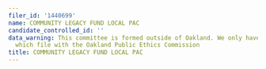 ```yaml
---
filer_id: '1440699'
name: COMMUNITY LEGACY FUND LOCAL PAC
candidate_controlled_id: ''
data_warning: This committee is formed outside of Oakland. We only have data on committees
  which file with the Oakland Public Ethics Commission
title: COMMUNITY LEGACY FUND LOCAL PAC
---
```

